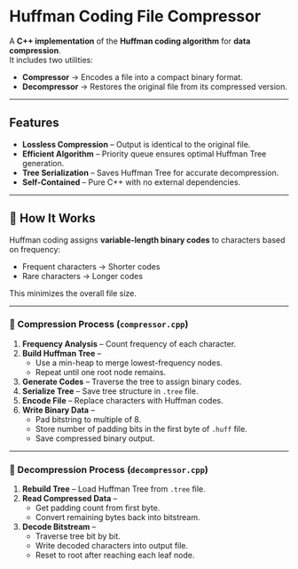 # Huffman Coding File Compressor

A **C++ implementation** of the **Huffman coding algorithm** for **data compression**.  
It includes two utilities:
- **Compressor** → Encodes a file into a compact binary format.  
- **Decompressor** → Restores the original file from its compressed version.

---

##  Features

- **Lossless Compression** – Output is identical to the original file.  
- **Efficient Algorithm** – Priority queue ensures optimal Huffman Tree generation.  
- **Tree Serialization** – Saves Huffman Tree for accurate decompression.  
- **Self-Contained** – Pure C++ with no external dependencies.  

---

## 🧠 How It Works

Huffman coding assigns **variable-length binary codes** to characters based on frequency:  
- Frequent characters → Shorter codes  
- Rare characters → Longer codes  

This minimizes the overall file size.

---

### 🔹 Compression Process (`compressor.cpp`)

1. **Frequency Analysis** – Count frequency of each character.  
2. **Build Huffman Tree** –  
   - Use a min-heap to merge lowest-frequency nodes.  
   - Repeat until one root node remains.  
3. **Generate Codes** – Traverse the tree to assign binary codes.  
4. **Serialize Tree** – Save tree structure in `.tree` file.  
5. **Encode File** – Replace characters with Huffman codes.  
6. **Write Binary Data** –  
   - Pad bitstring to multiple of 8.  
   - Store number of padding bits in the first byte of `.huff` file.  
   - Save compressed binary output.  

---

### 🔹 Decompression Process (`decompressor.cpp`)

1. **Rebuild Tree** – Load Huffman Tree from `.tree` file.  
2. **Read Compressed Data** –  
   - Get padding count from first byte.  
   - Convert remaining bytes back into bitstream.  
3. **Decode Bitstream** –  
   - Traverse tree bit by bit.  
   - Write decoded characters into output file.  
   - Reset to root after reaching each leaf node.  


